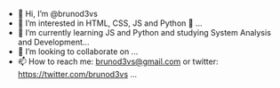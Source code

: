 - 👋 Hi, I’m @brunod3vs
- 👀 I’m interested in HTML, CSS, JS and Python 🐍 ...
- 🌱 I’m currently learning JS and Python and studying System Analysis and Development...
- 💞️ I’m looking to collaborate on ...
- 📫 How to reach me: brunod3vs@gmail.com or twitter: https://twitter.com/brunod3vs ...

<!---
brunod3vs/brunod3vs is a ✨ special ✨ repository because its `README.md` (this file) appears on your GitHub profile.
You can click the Preview link to take a look at your changes.
--->
